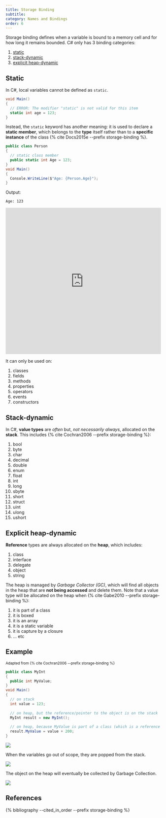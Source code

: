```yaml
---
title: Storage Binding
subtitle:
category: Names and Bindings
order: 6
---
```


Storage binding defines when a variable is bound to a memory cell and for how long it remains bounded. C# only has 3 binding categories:

1. [static](#static)
1. [stack-dynamic](#stack-dynamic)
1. [explicit heap-dynamic](#explicit-heap-dynamic)

## Static

In C#, local variables cannot be defined as `static`.

```cs
void Main()
{
  // ERROR: The modifier "static" is not valid for this item
  static int age = 123;
}
```

Instead, the `static` keyword has another meaning: it is used to declare a **static member**, which belongs to the **type** itself rather than to a **specific instance** of the class {% cite Docs2015e --prefix storage-binding %}.

```cs
public class Person
{
  // static class member
  public static int Age = 123;
}
void Main()
{
  Console.WriteLine($"Age: {Person.Age}");
}
```

Output:

```
Age: 123
```

<iframe width="100%" height="475" src="https://dotnetfiddle.net/Widget/5ty5k6" frameborder="0"></iframe>

It can only be used on:

1. classes
1. fields
1. methods
1. properties
1. operators
1. events
1. constructors

## Stack-dynamic

In C#, **value types** are _often_ but, _not necessarily always_, allocated on the **stack**. This includes {% cite Cochran2006 --prefix storage-binding %}:

1. bool
1. byte
1. char
1. decimal
1. double
1. enum
1. float
1. int
1. long
1. sbyte
1. short
1. struct
1. uint
1. ulong
1. ushort

## Explicit heap-dynamic

**Reference** types are always allocated on the **heap**, which includes:

1. class
1. interface
1. delegate
1. object
1. string

The heap is managed by _Garbage Collector (GC)_, which will find all objects in the heap that are **not being accessed** and delete them.
Note that a value type will be allocated on the heap when {% cite Gabe2010 --prefix storage-binding %}:

1. it is part of a class
1. it is boxed
1. it is an array
1. it is a static variable
1. it is capture by a closure
1. … etc

## Example
<small>Adapted from {% cite Cochran2006 --prefix storage-binding %}</small>

```cs
public class MyInt
{
  public int MyValue;
}
void Main()
{
  // on stack
  int value = 123;
  
  // on heap, but the reference/pointer to the object is on the stack
  MyInt result = new MyInt();
  
  // on heap, because MyValue is part of a class (which is a reference type)
  result.MyValue = value + 200;
}
```

![]({{site.url}}/images/posts/storage-binding/stack-vs-heap-in-scope.png)

When the variables go out of scope, they are popped from the stack.

![]({{site.url}}/images/posts/storage-binding/stack-vs-heap-out-of-scope.png)

The object on the heap will eventually be collected by Garbage Collection.

![]({{site.url}}/images/posts/storage-binding/garbage-collector.png)

## References

{% bibliography --cited_in_order --prefix storage-binding %}